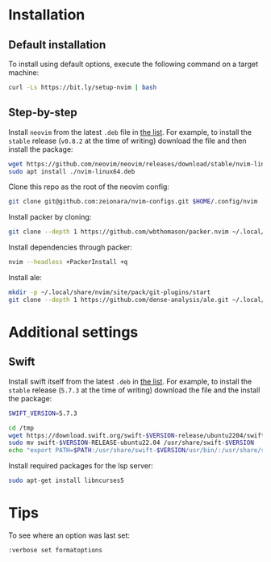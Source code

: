 # Installation

## Default installation

To install using default options, execute the following command on a target machine:

```sh
curl -Ls https://bit.ly/setup-nvim | bash
```

## Step-by-step

Install `neovim` from the latest `.deb` file in [the list](https://github.com/neovim/neovim/releases/tag/stable). For example, to install the `stable` release (`v0.8.2` at the time of writing) download the file and then install the package:

```sh
wget https://github.com/neovim/neovim/releases/download/stable/nvim-linux64.deb
sudo apt install ./nvim-linux64.deb
```

Clone this repo as the root of the neovim config:

```sh
git clone git@github.com:zeionara/nvim-configs.git $HOME/.config/nvim
```

Install packer by cloning:

```sh
git clone --depth 1 https://github.com/wbthomason/packer.nvim ~/.local/share/nvim/site/pack/packer/start/packer.nvim
```

Install dependencies through packer:

```sh
nvim --headless +PackerInstall +q
```

Install ale:

```sh
mkdir -p ~/.local/share/nvim/site/pack/git-plugins/start
git clone --depth 1 https://github.com/dense-analysis/ale.git ~/.local/share/nvim/site/pack/git-plugins/start/ale
```

# Additional settings

## Swift

Install swift itself from the latest `.deb` in [the list](https://www.swift.org/download/). For example, to install the `stable` release (`5.7.3` at the time of writing) download the file and the install the package:

```sh
SWIFT_VERSION=5.7.3

cd /tmp
wget https://download.swift.org/swift-$VERSION-release/ubuntu2204/swift-$VERSION-RELEASE/swift-$VERSION-RELEASE-ubuntu22.04.tar.gz
sudo mv swift-$VERSION-RELEASE-ubuntu22.04 /usr/share/swift-$VERSION
echo "export PATH=$PATH:/usr/share/swift-$VERSION/usr/bin/:/usr/share/swift-$VERSION/" >> ~/.bashrc
```

Install required packages for the lsp server:

```sh
sudo apt-get install libncurses5
```

# Tips

To see where an option was last set:

```sh
:verbose set formatoptions
```
